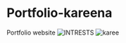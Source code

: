 # Portfolio-kareena
Portfolio website
![INTRESTS](https://user-images.githubusercontent.com/76642982/145343329-a868c12b-279a-4e0c-b4e7-f0f3d6846fd4.jpg)
![karee](https://user-images.githubusercontent.com/76642982/145343412-497c0875-beef-4d4d-a50e-83c9ed197525.jpg)
